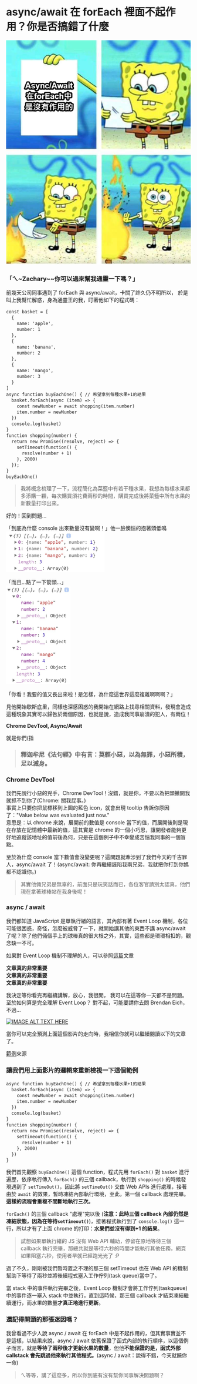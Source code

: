 # async/await 在 forEach 裡面不起作用？你是否搞錯了什麼

![meme](../../images/forEach-async-await/meme.jpg)

### 「ㄟ~Zachary~~你可以過來幫我通靈一下嗎？」

前幾天公司同事遇到了 forEach 與 async/await，卡關了許久仍不明所以，
於是叫上我幫忙解惑，身為通靈王的我，盯著他如下的程式碼：

```
const basket = [
  {
    name: 'apple',
    number: 1
  },
  {
    name: 'banana',
    number: 2
  },
  {
    name: 'mango',
    number: 3
  }
]
async function buyEachOne() { // 希望拿到每種水果+1的結果
  basket.forEach(async (item) => {
    const newNumber = await shopping(item.number)
    item.number = newNumber
  })
  console.log(basket)
}
function shopping(number) {
  return new Promise((resolve, reject) => {
    setTimeout(function() {
      resolve(number + 1)
    }, 2000)
  });
}
buyEachOne()
```

> 我將概念梳理了一下，流程簡化為菜籃中有若干種水果，我想為每樣水果都多添購一顆，每次購買須花費兩秒的時間，購買完成後將菜籃中所有水果的新數量打印出來。

好的！回到問題...<br>

「到底為什麼 console 出來數量沒有變啊！」他一臉懊惱的抱著頭低鳴<br>
<img src="../../images/forEach-async-await/console.jpg" width="268" height="110">

<!-- ![console](../../images/forEach-async-await/console.jpg) -->

「而且...點了一下箭頭...」<br>
<img src="../../images/forEach-async-await/console_expand.jpg" width="176" height="268">

<!-- ![console](../../images/forEach-async-await/console_expand.jpg) -->

「你看！我要的值又長出來啦！是怎樣，為什麼這世界這麼複雜啊啊啊？」<br>

見他開始歇斯底里，同樣也深感困惑的我開始在網路上找尋相關資料，發現會造成這種現象其實可以歸咎於兩個原因，也就是說，造成我同事崩潰的犯人，有兩位！<br>

**Chrome DevTool, Async/Await**<br>

就是你們(指

> ### 釋迦牟尼《法句經》中有言：莫輕小惡，以為無罪，小惡所積，足以滅身。

### Chrome DevTool

我們先說行小惡的兇手，Chrome DevTool！沒錯，就是你，不要以為把頭撇開我就抓不到你了(Chrome:
關我屁事。)<br>
事實上只要你把鼠標移到上圖的藍色 icon，就會出現 tooltip 告訴你原因了："Value
below was evaluated just now."<br>
意思是：以 chrome 來說，展開前的數值是 console 當下的值，而展開後則是現在存放在記憶體中最新的值，這其實是 chrome 的一個小巧思，讓開發者能夠更好地追蹤該地址的值前後為何，只是在這個例子中不幸變成苦惱我同事的一個盲點。

至於為什麼 console 當下數值會沒變更呢？這問題就牽涉到了我們今天的千古罪人，async/await 了！(async/await: 你再繼續誣陷我兩兄弟，我就把你打到你媽都不認識你。)

> 其實他倆兄弟是無辜的，前面只是玩笑話而已，各位客官請別太認真，他們現在拿著球棒站在我身後呢！

### async / await

我們都知道 JavaScript 是單執行緒的語言，其內部有著 Event Loop 機制，各位可能很困惑，奇怪，怎麼被威脅了一下，就開始講其他的東西不講 async/await 了呢？除了他們倆個手上的球棒真的很大根之外，其實，這些都是環環相扣的，觀念缺一不可。

如果對 Event Loop 機制不理解的人，可以參照<a href="https://pjchender.blogspot.com/2017/08/javascript-learn-event-loop-stack-queue.html">這篇</a>文章

**文章真的非常重要**<br>
**文章真的非常重要**<br>
**文章真的非常重要**<br>

我決定等你看完再繼續講解，放心，我很閒， 我可以在這等你一天都不是問題。<br>
至於如何算是完全理解 Event Loop？ 對不起，可能要請你去問 Brendan Eich，不過...<br>

[![IMAGE ALT TEXT HERE](https://img.youtube.com/vi/YOo001UM8PI/0.jpg)](https://www.youtube.com/watch?v=YOo001UM8PI)

當你可以完全預測上面這個影片的走向時，我相信你就可以繼續閱讀以下的文章了。

<a href="http://latentflip.com/loupe/?code=JC5vbignYnV0dG9uJywgJ2NsaWNrJywgZnVuY3Rpb24gb25DbGljaygpIHsKICAgIHNldFRpbWVvdXQoZnVuY3Rpb24gdGltZXIoKSB7CiAgICAgICAgY29uc29sZS5sb2coJ1lvdSBjbGlja2VkIHRoZSBidXR0b24hJyk7ICAgIAogICAgfSwgMjAwMCk7Cn0pOwoKY29uc29sZS5sb2coIkhpISIpOwoKc2V0VGltZW91dChmdW5jdGlvbiB0aW1lb3V0KCkgewogICAgY29uc29sZS5sb2coIkNsaWNrIHRoZSBidXR0b24hIik7Cn0sIDUwMDApOwoKY29uc29sZS5sb2coIldlbGNvbWUgdG8gbG91cGUuIik7!!!PGJ1dHRvbj5DbGljayBtZSE8L2J1dHRvbj4%3D">範例</a>來源

### 讓我們用上面影片的邏輯來重新檢視一下這個範例

```
async function buyEachOne() { // 希望拿到每種水果+1的結果
  basket.forEach(async (item) => {
    const newNumber = await shopping(item.number)
    item.number = newNumber
  })
  console.log(basket)
}
function shopping(number) {
  return new Promise((resolve, reject) => {
    setTimeout(function() {
      resolve(number + 1)
    }, 2000)
  })
}
```

我們首先觀察 `buyEachOne()` 這個 function，程式先用 `forEach()` 對 `basket` 進行遍歷，依序執行傳入 `forEach()` 的三個 callback，執行到 `shopping()` 的時候發現遇到了 `setTimeOut()`，因此將 `setTimeOut()` 交由 Web APIs 進行處理，接著由於 `await` 的效果，暫時凍結內部執行環境，至此，第一個 callback 處理完畢。**這樣的流程會重複不間斷地執行三次。**

`forEach()` 的三個 callback "處理"完以後 (**注意：此時三個 callback 內部仍然是凍結狀態，因為在等待`setTimeout()`**)，接著程式執行到了 `console.log()` 這一行，所以才有了上面 chrome 的打印：**水果們並沒有得到+1 的結果**。

> 試想如果單執行緒的 JS 沒有 Web API 輔助，停留在原地等待三個 callback 執行完畢，那總共就是等待六秒的時間才能執行其他任務，網頁如果阻塞六秒，使用者早就已經跑光光了 :P

過了不久，剛剛被我們暫時置之不理的那三個 setTimeout 也在 Web API 的機制幫助下等待了兩秒並將後續程式塞入工作佇列(task queue)當中了。

當 stack 中的事件執行完畢之後，Event Loop 機制才會將工作佇列(taskqueue)中的事件逐一塞入 stack 中並執行，直到這時候，那三個 callback 才結束凍結繼續運行，而水果的數量**才真正地進行更新**。

### 還記得開頭的那張迷因嗎？

我曾看過不少人說 async / await 在 forEach 中是不起作用的，但其實事實並不是這樣，以結果來說，async / await 依舊保證了函式內部的執行順序，以這個例子而言，就是**等待了兩秒後才更新水果的數量**，但他**不能保證的是，函式外部 callstack 會先跳過他來執行其他程式。**(async / await：說得不錯，今天就饒你一命)

> ㄟ等等，講了這麼多，所以你到底有沒有幫你同事解決問題啊？
